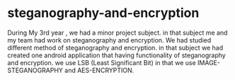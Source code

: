 # steganography-and-encryption
 During My 3rd year , we had a minor project subject. in that subject me and my team had work on steganography and encryption. We had studied different method of steganography and encryption. in that subject we had created one android application that having functionality of steganography and encryption. we use LSB (Least Significant Bit) in that we use IMAGE-STEGANOGRAPHY and AES-ENCRYPTION.
